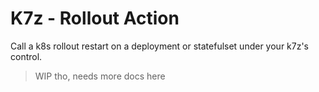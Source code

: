 # K7z - Rollout Action

Call a k8s rollout restart on a deployment or statefulset under your k7z's control.

> WIP tho, needs more docs here
